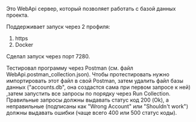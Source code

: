 Это WebApi сервер, который позволяет работать с базой данных проекта.

Поддерживает запуск через 2 профиля:

1. https
2. Docker

Сделал запуск через порт 7280.

Тестировал программу через Postman (см. файл WebApi.postman_collection.json). Чтобы протестировать нужно импортировать этот файл в свой Postman, затем удалить файл базы данных ("accounts.db", она создастся сама при первом запросе к ней) ,затем запустить все запросы по порядку через Run Collection. Правильные запросы должны выдавать статус код 200 (Ok), а неправильные (подписаны как "Wrong Account" или "Shouldn't work") должны выдавать ошибки (чаще всего 400 или 500 статус коды).